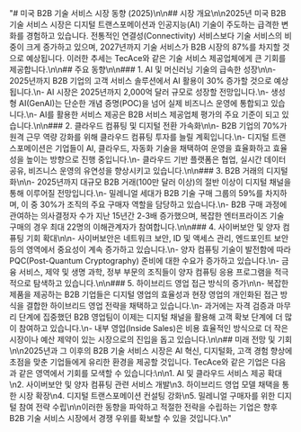 "# 미국 B2B 기술 서비스 시장 동향 (2025)\n\n## 시장 개요\n\n2025년 미국 B2B 기술 서비스 시장은 디지털 트랜스포메이션과 인공지능(AI) 기술이 주도하는 급격한 변화를 경험하고 있습니다. 전통적인 연결성(Connectivity) 서비스보다 기술 서비스의 비중이 크게 증가하고 있으며, 2027년까지 기술 서비스가 B2B 시장의 87%를 차지할 것으로 예상됩니다. 이러한 추세는 TecAce와 같은 기술 서비스 제공업체에게 큰 기회를 제공합니다.\n\n## 주요 동향\n\n### 1. AI 및 머신러닝 기술의 급속한 성장\n\n- 2025년까지 B2B 기업의 고객 서비스 솔루션에서 AI 활용이 30% 증가할 것으로 예상됩니다.\n- AI 시장은 2025년까지 2,000억 달러 규모로 성장할 전망입니다.\n- 생성형 AI(GenAI)는 단순한 개념 증명(POC)을 넘어 실제 비즈니스 운영에 통합되고 있습니다.\n- AI를 활용한 서비스 제공은 B2B 서비스 제공업체 평가의 주요 기준이 되고 있습니다.\n\n### 2. 클라우드 컴퓨팅 및 디지털 전환 가속화\n\n- B2B 기업의 70%가 원격 근무 역량 강화를 위해 클라우드 컴퓨팅 투자를 늘릴 계획입니다.\n- 디지털 트랜스포메이션은 기업들이 AI, 클라우드, 자동화 기술을 채택하여 운영을 효율화하고 효율성을 높이는 방향으로 진행 중입니다.\n- 클라우드 기반 플랫폼은 협업, 실시간 데이터 공유, 비즈니스 운영의 유연성을 향상시키고 있습니다.\n\n### 3. B2B 거래의 디지털화\n\n- 2025년까지 대규모 B2B 거래(100만 달러 이상)의 절반 이상이 디지털 채널을 통해 이루어질 전망입니다.\n- 밀레니얼 세대가 B2B 기술 구매 그룹의 59%를 차지하며, 이 중 30%가 조직의 주요 구매자 역할을 담당하고 있습니다.\n- B2B 구매 과정에 관여하는 의사결정자 수가 지난 15년간 2-3배 증가했으며, 복잡한 엔터프라이즈 기술 구매의 경우 최대 22명의 이해관계자가 참여합니다.\n\n### 4. 사이버보안 및 양자 컴퓨팅 기회 확대\n\n- 사이버보안은 네트워크 보안, ID 및 액세스 관리, 엔드포인트 보안 등의 영역에서 중요성이 계속 증가하고 있습니다.\n- 양자 컴퓨팅 기술이 발전함에 따라 PQC(Post-Quantum Cryptography) 준비에 대한 수요가 증가하고 있습니다.\n- 금융 서비스, 제약 및 생명 과학, 정부 부문의 조직들이 양자 컴퓨팅 응용 프로그램을 적극적으로 탐색하고 있습니다.\n\n### 5. 하이브리드 영업 접근 방식의 증가\n\n- 복잡한 제품을 제공하는 B2B 기업들은 디지털 영업의 효율성과 현장 영업의 개인화된 접근 방식을 결합한 하이브리드 영업 전략을 채택하고 있습니다.\n- 과거에는 자격 검증과 마무리 단계에 집중했던 B2B 영업팀이 이제는 디지털 채널을 활용해 고객 확보 단계에 더 많이 참여하고 있습니다.\n- 내부 영업(Inside Sales)은 비용 효율적인 방식으로 더 작은 시장이나 예산 제약이 있는 시장으로의 진입을 돕고 있습니다.\n\n## 미래 전망 및 기회\n\n2025년과 그 이후의 B2B 기술 서비스 시장은 AI 혁신, 디지털화, 고객 경험 향상에 초점을 맞춘 기업들에게 유리한 환경을 제공할 것입니다. TecAce와 같은 기업은 다음과 같은 영역에서 기회를 모색할 수 있습니다:\n\n1. AI 및 클라우드 서비스 제공 확대\n2. 사이버보안 및 양자 컴퓨팅 관련 서비스 개발\n3. 하이브리드 영업 모델 채택을 통한 시장 확장\n4. 디지털 트랜스포메이션 컨설팅 강화\n5. 밀레니얼 구매자를 위한 디지털 참여 전략 수립\n\n이러한 동향을 파악하고 적절한 전략을 수립하는 기업은 향후 B2B 기술 서비스 시장에서 경쟁 우위를 확보할 수 있을 것입니다.\n" 
